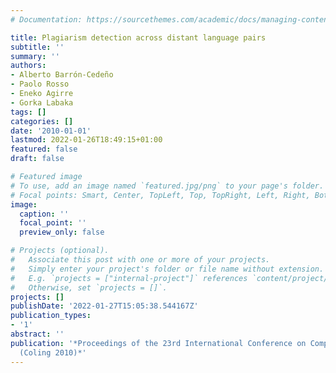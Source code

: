 ```yaml
---
# Documentation: https://sourcethemes.com/academic/docs/managing-content/

title: Plagiarism detection across distant language pairs
subtitle: ''
summary: ''
authors:
- Alberto Barrón-Cedeño
- Paolo Rosso
- Eneko Agirre
- Gorka Labaka
tags: []
categories: []
date: '2010-01-01'
lastmod: 2022-01-26T18:49:15+01:00
featured: false
draft: false

# Featured image
# To use, add an image named `featured.jpg/png` to your page's folder.
# Focal points: Smart, Center, TopLeft, Top, TopRight, Left, Right, BottomLeft, Bottom, BottomRight.
image:
  caption: ''
  focal_point: ''
  preview_only: false

# Projects (optional).
#   Associate this post with one or more of your projects.
#   Simply enter your project's folder or file name without extension.
#   E.g. `projects = ["internal-project"]` references `content/project/deep-learning/index.md`.
#   Otherwise, set `projects = []`.
projects: []
publishDate: '2022-01-27T15:05:38.544167Z'
publication_types:
- '1'
abstract: ''
publication: '*Proceedings of the 23rd International Conference on Computational Linguistics
  (Coling 2010)*'
---
```

